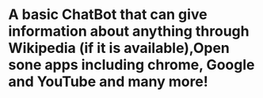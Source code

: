# A basic ChatBot that can give information about anything through Wikipedia (if it is available),Open sone apps including chrome, Google and YouTube and many more!
